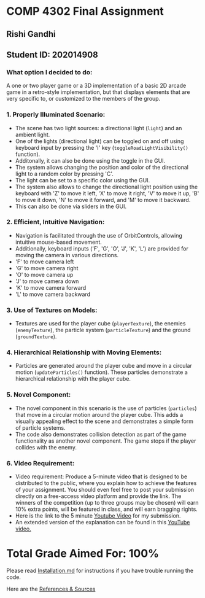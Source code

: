 # COMP 4302 Final Assignment

## Rishi Gandhi

## Student ID: 202014908

### What option I decided to do:
A one or two player game or a 3D implementation of a basic 2D arcade game in a retro-style implementation, but that displays elements that are very specific to, or customized to the members of the group.

### 1. Properly Illuminated Scenario:
   - The scene has two light sources: a directional light (`light`) and an ambient light.
   - One of the lights (directional light) can be toggled on and off using keyboard input by pressing the 'I' key (`toggleRoadLightVisibility()` function).
   - Additonally, it can also be done using the toggle in the GUI.
   - The system allows changing the position and color of the directional light to a random color by pressing 'C'.
   - The light can be set to a specific color using the GUI.
   - The system also allows to change the directional light position using the keyboard with 'Z' to move it left, 'X' to move it right, 'V' to move it up, 'B' to move it down, 'N' to move it forward, and 'M' to move it backward.
   - This can also be done via sliders in the GUI.

### 2. Efficient, Intuitive Navigation:
   - Navigation is facilitated through the use of OrbitControls, allowing intuitive mouse-based movement.
   - Additionally, keyboard inputs ('F', 'G', 'O', 'J', 'K', 'L') are provided for moving the camera in various directions.
   - 'F' to move camera left
   - 'G' to move camera right
   - 'O' to move camera up
   - 'J' to move camera down
   - 'K' to move camera forward
   - 'L' to move camera backward

### 3. Use of Textures on Models:
   - Textures are used for the player cube (`playerTexture`), the enemies (`enemyTexture`), the particle system (`particleTexture`) and the ground (`groundTexture`).

### 4. Hierarchical Relationship with Moving Elements:
   - Particles are generated around the player cube and move in a circular motion (`updateParticles()` function). These particles demonstrate a hierarchical relationship with the player cube.

### 5. Novel Component:
   - The novel component in this scenario is the use of particles (`particles`) that move in a circular motion around the player cube. This adds a visually appealing effect to the scene and demonstrates a simple form of particle systems.
   - The code also demonstrates collision detection as part of the game functionality as another novel component. The game stops if the player collides with the enemy.

### 6. Video Requirement:
   - Video requirement: Produce a 5-minute video that is designed to be distributed to the public, where you explain how to achieve the features of your assignment. You should even feel free to post your submission directly on a free-access video platform and provide the link. The winners of the competition (up to three groups may be chosen) will earn 10% extra points, will be featured in class, and will earn bragging rights.
   - Here is the link to the 5 minute [Youtube Video](https://youtu.be/XEJ6q7InGsU) for my submission.
   - An extended version of the explanation can be found in this [YouTube video.](https://youtu.be/Qam7AvnhvJY)


# Total Grade Aimed For: 100%

Please read [Installation.md](https://github.com/iamrishigandhi/COMP-4302-Final-Assignment/blob/main/Installation.md) for instructions if you have trouble running the code.

Here are the [References & Sources](https://github.com/iamrishigandhi/COMP-4302-Final-Assignment/blob/main/References%20%26%20Sources.md)
